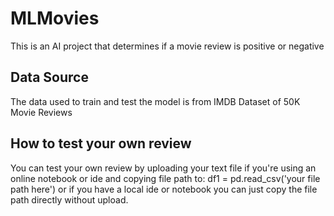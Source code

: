 # MLMovies
This is an AI project that determines if a movie review is positive or negative
## Data Source
The data used to train and test the model is from IMDB Dataset of 50K Movie Reviews
## How to test your own review
You can test your own review by uploading your text file if you're using an online notebook or ide and copying file path to:
df1 = pd.read_csv('your file path here')
or if you have a local ide or notebook you can just copy the file path directly without upload.
